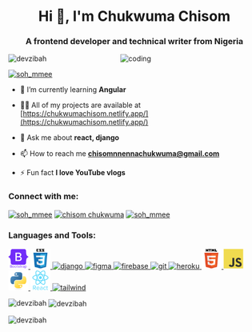 <h1 align="center">Hi 👋, I'm Chukwuma Chisom</h1>
<h3 align="center">A frontend developer and technical writer from Nigeria</h3>

<img align="right" alt="coding" width="280" src="https://media4.giphy.com/media/RpJPyxPD7HGHtwyg9z/giphy.gif?cid=ecf05e478n7q7xn2liod0lvz7pcmohihg0mp9d3qtha6aoti&rid=giphy.gif&ct=g">


<p align="left"> <img src="https://komarev.com/ghpvc/?username=devzibah&label=Profile%20views&color=0e75b6&style=flat" alt="devzibah" /> </p>

<p align="left"> <a href="https://twitter.com/soh_mmee" target="blank"><img src="https://img.shields.io/twitter/follow/soh_mmee?logo=twitter&style=for-the-badge" alt="soh_mmee" /></a> </p>

- 🌱 I’m currently learning **Angular**

- 👨‍💻 All of my projects are available at [https://chukwumachisom.netlify.app/](https://chukwumachisom.netlify.app/)

- 💬 Ask me about **react, django**

- 📫 How to reach me **chisomnnennachukwuma@gmail.com**

- ⚡ Fun fact **I love YouTube vlogs**

<h3 align="left">Connect with me:</h3>
<p align="left">
<a href="https://twitter.com/soh_mmee" target="blank"><img align="center" src="https://raw.githubusercontent.com/rahuldkjain/github-profile-readme-generator/master/src/images/icons/Social/twitter.svg" alt="soh_mmee" height="30" width="40" /></a>
<a href="https://linkedin.com/in/chisom chukwuma" target="blank"><img align="center" src="https://raw.githubusercontent.com/rahuldkjain/github-profile-readme-generator/master/src/images/icons/Social/linked-in-alt.svg" alt="chisom chukwuma" height="30" width="40" /></a>
<a href="https://instagram.com/soh_mmee" target="blank"><img align="center" src="https://raw.githubusercontent.com/rahuldkjain/github-profile-readme-generator/master/src/images/icons/Social/instagram.svg" alt="soh_mmee" height="30" width="40" /></a>
</p>

<h3 align="left">Languages and Tools:</h3>
<p align="left"> <a href="https://getbootstrap.com" target="_blank" rel="noreferrer"> <img src="https://raw.githubusercontent.com/devicons/devicon/master/icons/bootstrap/bootstrap-plain-wordmark.svg" alt="bootstrap" width="40" height="40"/> </a> <a href="https://www.w3schools.com/css/" target="_blank" rel="noreferrer"> <img src="https://raw.githubusercontent.com/devicons/devicon/master/icons/css3/css3-original-wordmark.svg" alt="css3" width="40" height="40"/> </a> <a href="https://www.djangoproject.com/" target="_blank" rel="noreferrer"> <img src="https://cdn.worldvectorlogo.com/logos/django.svg" alt="django" width="40" height="40"/> </a> <a href="https://www.figma.com/" target="_blank" rel="noreferrer"> <img src="https://www.vectorlogo.zone/logos/figma/figma-icon.svg" alt="figma" width="40" height="40"/> </a> <a href="https://firebase.google.com/" target="_blank" rel="noreferrer"> <img src="https://www.vectorlogo.zone/logos/firebase/firebase-icon.svg" alt="firebase" width="40" height="40"/> </a> <a href="https://git-scm.com/" target="_blank" rel="noreferrer"> <img src="https://www.vectorlogo.zone/logos/git-scm/git-scm-icon.svg" alt="git" width="40" height="40"/> </a> <a href="https://heroku.com" target="_blank" rel="noreferrer"> <img src="https://www.vectorlogo.zone/logos/heroku/heroku-icon.svg" alt="heroku" width="40" height="40"/> </a> <a href="https://www.w3.org/html/" target="_blank" rel="noreferrer"> <img src="https://raw.githubusercontent.com/devicons/devicon/master/icons/html5/html5-original-wordmark.svg" alt="html5" width="40" height="40"/> </a> <a href="https://developer.mozilla.org/en-US/docs/Web/JavaScript" target="_blank" rel="noreferrer"> <img src="https://raw.githubusercontent.com/devicons/devicon/master/icons/javascript/javascript-original.svg" alt="javascript" width="40" height="40"/> </a>  <a href="https://www.python.org" target="_blank" rel="noreferrer"> <img src="https://raw.githubusercontent.com/devicons/devicon/master/icons/python/python-original.svg" alt="python" width="40" height="40"/> </a> <a href="https://reactjs.org/" target="_blank" rel="noreferrer"> <img src="https://raw.githubusercontent.com/devicons/devicon/master/icons/react/react-original-wordmark.svg" alt="react" width="40" height="40"/> </a> <a href="https://tailwindcss.com/" target="_blank" rel="noreferrer"> <img src="https://www.vectorlogo.zone/logos/tailwindcss/tailwindcss-icon.svg" alt="tailwind" width="40" height="40"/> </a> </p>

<p><img align="left" src="https://github-readme-stats.vercel.app/api/top-langs?username=devzibah&show_icons=true&locale=en&layout=compact" alt="devzibah" /></p>

<p>&nbsp;<img align="center" src="https://github-readme-stats.vercel.app/api?username=devzibah&show_icons=true&locale=en" alt="devzibah" /></p>

<p><img align="center" src="https://github-readme-streak-stats.herokuapp.com/?user=devzibah&" alt="devzibah" /></p>
